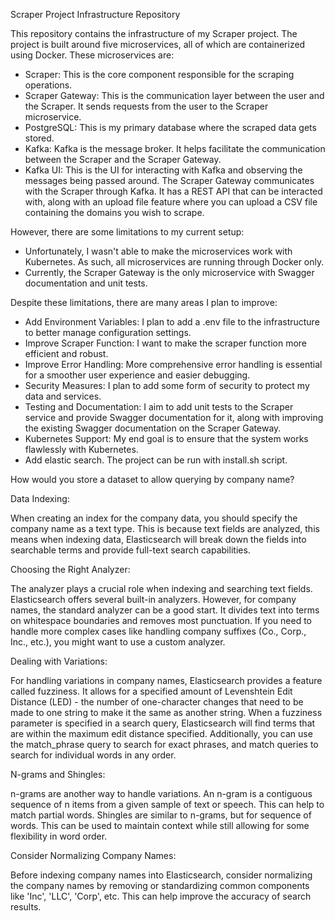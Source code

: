 Scraper Project Infrastructure Repository

This repository contains the infrastructure of my Scraper project. The project is built around five microservices, all of which are containerized using Docker. These microservices are:
- Scraper: This is the core component responsible for the scraping operations.
- Scraper Gateway: This is the communication layer between the user and the Scraper. It sends requests from the user to the Scraper microservice.
- PostgreSQL: This is my primary database where the scraped data gets stored.
- Kafka: Kafka is the message broker. It helps facilitate the communication between the Scraper and the Scraper Gateway.
- Kafka UI: This is the UI for interacting with Kafka and observing the messages being passed around.
The Scraper Gateway communicates with the Scraper through Kafka. It has a REST API that can be interacted with, along with an upload file feature where you can upload a CSV file containing the domains you wish to scrape.

However, there are some limitations to my current setup:
- Unfortunately, I wasn't able to make the microservices work with Kubernetes. As such, all microservices are running through Docker only.
- Currently, the Scraper Gateway is the only microservice with Swagger documentation and unit tests.

Despite these limitations, there are many areas I plan to improve:

- Add Environment Variables: I plan to add a .env file to the infrastructure to better manage configuration settings.
- Improve Scraper Function: I want to make the scraper function more efficient and robust.
- Improve Error Handling: More comprehensive error handling is essential for a smoother user experience and easier debugging.
- Security Measures: I plan to add some form of security to protect my data and services.
- Testing and Documentation: I aim to add unit tests to the Scraper service and provide Swagger documentation for it, along with improving the existing Swagger documentation on the Scraper Gateway.
- Kubernetes Support: My end goal is to ensure that the system works flawlessly with Kubernetes.
- Add elastic search.
The project can be run with install.sh script.

How would you store a dataset to allow querying by company name?

Data Indexing:

When creating an index for the company data, you should specify the company name as a text type. 
This is because text fields are analyzed, this means when indexing data, Elasticsearch will break down the fields into searchable terms and provide full-text search capabilities.

Choosing the Right Analyzer:

The analyzer plays a crucial role when indexing and searching text fields. Elasticsearch offers several built-in analyzers. However, for company names, the standard analyzer can be a good start. It divides text into terms on whitespace boundaries and removes most punctuation. 
If you need to handle more complex cases like handling company suffixes (Co., Corp., Inc., etc.), you might want to use a custom analyzer.

Dealing with Variations:

For handling variations in company names, Elasticsearch provides a feature called fuzziness. It allows for a specified amount of Levenshtein Edit Distance (LED) - the number of one-character changes that need to be made to one string to make it the same as another string. 
When a fuzziness parameter is specified in a search query, Elasticsearch will find terms that are within the maximum edit distance specified.
Additionally, you can use the match_phrase query to search for exact phrases, and match queries to search for individual words in any order.

N-grams and Shingles:

n-grams are another way to handle variations. An n-gram is a contiguous sequence of n items from a given sample of text or speech. This can help to match partial words.
Shingles are similar to n-grams, but for sequence of words. This can be used to maintain context while still allowing for some flexibility in word order.

Consider Normalizing Company Names:

Before indexing company names into Elasticsearch, consider normalizing the company names by removing or standardizing common components like 'Inc', 'LLC', 'Corp', etc. 
This can help improve the accuracy of search results.

